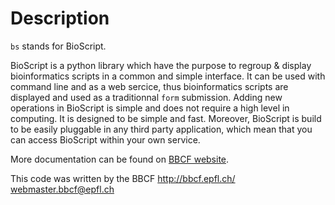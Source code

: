 Description
====================
`bs` stands for BioScript.

BioScript is a python library which have the purpose to regroup & display bioinformatics scripts
in a common and simple interface. It can be used with command line and as a web sercice, thus bioinformatics scripts
are displayed and used as a traditionnal `form` submission.
Adding new operations in BioScript is simple and does not require a high level in computing. It is designed to be
simple and fast.
Moreover, BioScript is build to be easily pluggable in any third party application,
which mean that you can access BioScript within your own service.


More documentation can be found on [BBCF website](http://bbcf.epfl.ch/bs/).


 This code was written by the BBCF
 http://bbcf.epfl.ch/              
 webmaster.bbcf@epfl.ch            
